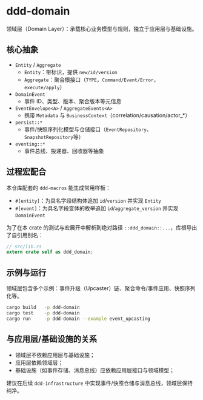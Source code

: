 # ddd-domain

领域层（Domain Layer）：承载核心业务模型与规则，独立于应用层与基础设施。

## 核心抽象

- `Entity` / `Aggregate`
  - `Entity`：带标识，提供 `new/id/version`
  - `Aggregate`：聚合根接口（`TYPE`，`Command/Event/Error`，`execute/apply`）
- `DomainEvent`
  - 事件 ID、类型、版本、聚合版本等元信息
- `EventEnvelope<A>` / `AggregateEvents<A>`
  - 携带 `Metadata` 与 `BusinessContext`（correlation/causation/actor_*）
- `persist::*`
  - 事件/快照序列化模型与仓储接口（`EventRepository`、`SnapshotRepository`等）
- `eventing::*`
  - 事件总线、投递器、回收器等抽象

## 过程宏配合

本仓库配套的 `ddd-macros` 能生成常用样板：

- `#[entity]`：为具名字段结构体追加 `id`/`version` 并实现 `Entity`
- `#[event]`：为具名字段变体的枚举追加 `id`/`aggregate_version` 并实现 `DomainEvent`

为了在本 crate 的测试与宏展开中解析到绝对路径 `::ddd_domain::...`，库根导出了自引用别名：

```rust
// src/lib.rs
extern crate self as ddd_domain;
```

## 示例与运行

领域层包含多个示例：事件升级（Upcaster）链、聚合命令/事件应用、快照序列化等。

```bash
cargo build   -p ddd-domain
cargo test    -p ddd-domain
cargo run     -p ddd-domain --example event_upcasting
```

## 与应用层/基础设施的关系

- 领域层不依赖应用层与基础设施；
- 应用层依赖领域层；
- 基础设施（如事件存储、消息总线）应依赖应用层接口与领域模型；

建议在后续 `ddd-infrastructure` 中实现事件/快照仓储与消息总线，领域层保持纯净。

